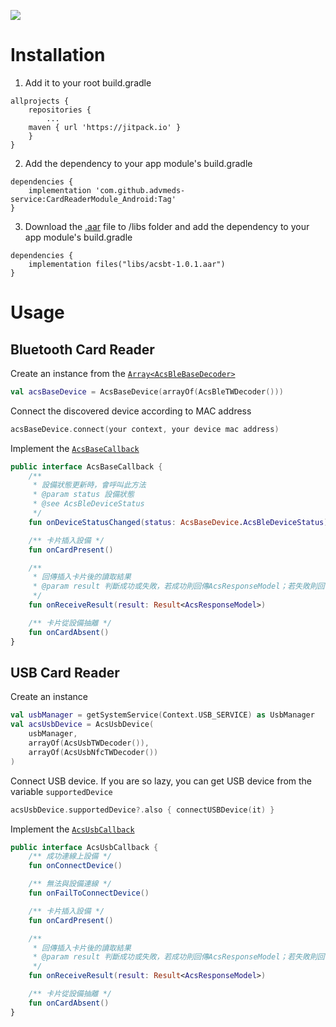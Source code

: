 [![](https://jitpack.io/v/advmeds-service/CardReaderModule_Android.svg)](https://jitpack.io/#advmeds-service/CardReaderModule_Android)

Installation
==========================
1. Add it to your root build.gradle
```
allprojects {
    repositories {
        ...
	maven { url 'https://jitpack.io' }
    }
}
```

2. Add the dependency to your app module's build.gradle
```
dependencies {
    implementation 'com.github.advmeds-service:CardReaderModule_Android:Tag'
}
```
    
3. Download the [.aar](acsbt-1.0.1.aar) file to /libs folder and add the dependency to your app module's build.gradle
```
dependencies {
    implementation files("libs/acsbt-1.0.1.aar")
}
```

Usage
==========================
## Bluetooth Card Reader

Create an instance from the [`Array<AcsBleBaseDecoder>`](https://github.com/advmeds-service/CardReaderModule_Android/blob/main/CardReaderModule/src/main/java/com/advmeds/cardreadermodule/acs/ble/decoder/AcsBleBaseDecoder.kt)

```Kotlin
val acsBaseDevice = AcsBaseDevice(arrayOf(AcsBleTWDecoder()))
```

Connect the discovered device according to MAC address

```kotlin
acsBaseDevice.connect(your context, your device mac address)
```

Implement the [`AcsBaseCallback`](https://github.com/advmeds-service/CardReaderModule_Android/blob/main/CardReaderModule/src/main/java/com/advmeds/cardreadermodule/acs/ble/AcsBaseCallback.kt)

```Kotlin
public interface AcsBaseCallback {
    /**
     * 設備狀態更新時，會呼叫此方法
     * @param status 設備狀態
     * @see AcsBleDeviceStatus
     */
    fun onDeviceStatusChanged(status: AcsBaseDevice.AcsBleDeviceStatus)

    /** 卡片插入設備 */
    fun onCardPresent()

    /**
     * 回傳插入卡片後的讀取結果
     * @param result 判斷成功或失敗，若成功則回傳AcsResponseModel；若失敗則回傳Exception
     */
    fun onReceiveResult(result: Result<AcsResponseModel>)

    /** 卡片從設備抽離 */
    fun onCardAbsent()
}
```

## USB Card Reader
Create an instance

```Kotlin
val usbManager = getSystemService(Context.USB_SERVICE) as UsbManager
val acsUsbDevice = AcsUsbDevice(
    usbManager,
    arrayOf(AcsUsbTWDecoder()),
    arrayOf(AcsUsbNfcTWDecoder())
)
```

Connect USB device. If you are so lazy, you can get USB device from the variable `supportedDevice`

```Kotlin
acsUsbDevice.supportedDevice?.also { connectUSBDevice(it) }
```

Implement the [`AcsUsbCallback`](https://github.com/advmeds-service/CardReaderModule_Android/blob/main/CardReaderModule/src/main/java/com/advmeds/cardreadermodule/acs/usb/AcsUsbCallback.kt)

```Kotlin
public interface AcsUsbCallback {
    /** 成功連線上設備 */
    fun onConnectDevice()

    /** 無法與設備連線 */
    fun onFailToConnectDevice()

    /** 卡片插入設備 */
    fun onCardPresent()

    /**
     * 回傳插入卡片後的讀取結果
     * @param result 判斷成功或失敗，若成功則回傳AcsResponseModel；若失敗則回傳Exception
     */
    fun onReceiveResult(result: Result<AcsResponseModel>)

    /** 卡片從設備抽離 */
    fun onCardAbsent()
}
```
